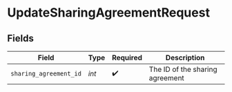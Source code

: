 # UpdateSharingAgreementRequest


## Fields

| Field                           | Type                            | Required                        | Description                     |
| ------------------------------- | ------------------------------- | ------------------------------- | ------------------------------- |
| `sharing_agreement_id`          | *int*                           | :heavy_check_mark:              | The ID of the sharing agreement |
